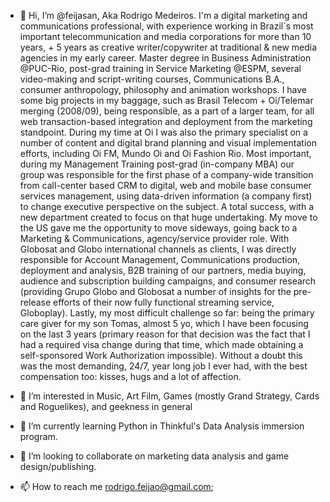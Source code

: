 - 👋 Hi, I’m @feijasan, Aka Rodrigo Medeiros. I'm a digital marketing and communications professional, with experience working in Brazil´s most important telecommunication and media corporations for more than 10 years, + 5 years as creative writer/copywriter at traditional & new media agencies in my early career. Master degree in Business Administration @PUC-Rio, post-grad training in Service Marketing @ESPM, several video-making and script-writing courses, Communications B.A., consumer anthropology, philosophy and animation workshops. I have some big projects in my baggage, such as Brasil Telecom + Oi/Telemar merging (2008/09), being responsible, as a part of a larger team, for all web transaction-based integration and deployment from the marketing standpoint. During my time at Oi I was also the primary specialist on a number of content and digital brand planning and visual implementation efforts, including Oi FM, Mundo Oi and Oi Fashion Rio. Most important, during my Management Training post-grad (in-company MBA) our group was responsible for the first phase of a company-wide transition from call-center based CRM to digital, web and mobile base consumer services management, using data-driven information (a company first) to change executive perspective on the subject. A total success, with a new department created to focus on that huge undertaking. My move to the US gave me the opportunity to move sideways, going back to a Marketing & Communications, agency/service provider role. With Globosat and Globo international channels as clients, I was directly responsible for Account Management, Communications production, deployment and analysis, B2B training of our partners, media buying, audience and subscription building campaigns, and consumer research (providing Grupo Globo and Globosat a number of insights for the pre-release efforts of their now fully functional streaming service, Globoplay). Lastly, my most difficult challenge so far: being the primary care giver for my son Tomas, almost 5 yo, which I have been focusing on the last 3 years (primary reason for that decision was the fact that I had a required visa change during that time, which made obtaining a self-sponsored Work Authorization impossible). Without a doubt this was the most demanding, 24/7, year long job I ever had, with the best compensation too: kisses, hugs and a lot of affection.
  
- 👀 I’m interested in Music, Art Film, Games (mostly Grand Strategy, Cards and Roguelikes), and geekness in general

- 🌱 I’m currently learning Python in Thinkful's Data Analysis immersion program. 

- 💞️ I’m looking to collaborate on marketing data analysis and game design/publishing.

- 📫 How to reach me rodrigo.feijao@gmail.com; 

<!---
feijasan/feijasan is a ✨ special ✨ repository because its `README.md` (this file) appears on your GitHub profile.
You can click the Preview link to take a look at your changes.
--->
